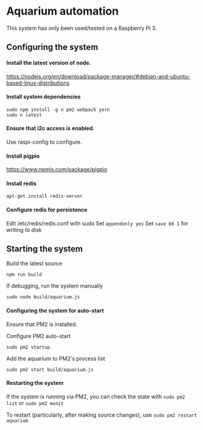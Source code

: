 # Aquarium automation
This system has only been used/tested on a Raspberry Pi 3.

## Configuring the system

#### Install the latest version of node.
https://nodejs.org/en/download/package-manager/#debian-and-ubuntu-based-linux-distributions

#### Install system dependencies
    sudo npm install -g n pm2 webpack yarn
    sudo n latest

#### Ensure that i2c access is enabled.
Use raspi-config to configure.

#### Install pigpio
https://www.npmjs.com/package/pigpio

#### Install redis
    apt-get install redis-server

#### Configure redis for persistence
Edit /etc/redis/redis.conf with sudo
    Set `appendonly yes`
    Set `save 60 1` for writing to disk

## Starting the system
Build the latest source

    npm run build

If debugging, run the system manually

    sudo node build/aquarium.js

#### Configuring the system for auto-start
Ensure that PM2 is installed.

Configure PM2 auto-start

    sudo pm2 startup

Add the aquarium to PM2's process list

    sudo pm2 start build/aquarium.js

#### Restarting the system
If the system is running via PM2, you can check the state with `sudo pm2 list` or `sudo pm2 monit`

To restart (particularly, after making source changes), use `sudo pm2 restart aquarium`

